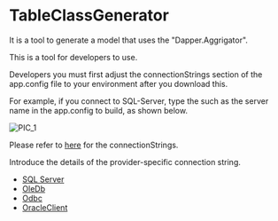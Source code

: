 # TableClassGenerator


It is a tool to generate a model that uses the "Dapper.Aggrigator".

This is a tool for developers to use.


Developers you must first adjust the connectionStrings section of the app.config file to your environment after you download this.

For example, if you connect to SQL-Server, type the such as the server name in the app.config to build, as shown below.

![PIC_1](http://s-ueno.github.io/images/TableClassGenerator_ConnectionString.PNG)

Please refer to [here](https://msdn.microsoft.com/library/ms254500.aspx) for the connectionStrings.

Introduce the details of the provider-specific connection string.

 + [SQL Server](https://msdn.microsoft.com/library/system.data.sqlclient.sqlconnection.connectionstring.aspx)
 + [OleDb](https://msdn.microsoft.com/library/system.data.oledb.oledbconnection.connectionstring.aspx)
 + [Odbc](https://msdn.microsoft.com/library/system.data.odbc.odbcconnection.connectionstring.aspx)
 + [OracleClient](https://msdn.microsoft.com/library/system.data.oracleclient.aspx)



